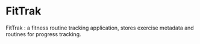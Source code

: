 # FitTrak
FitTrak :  a fitness routine tracking application,  stores exercise metadata and routines for progress tracking.
